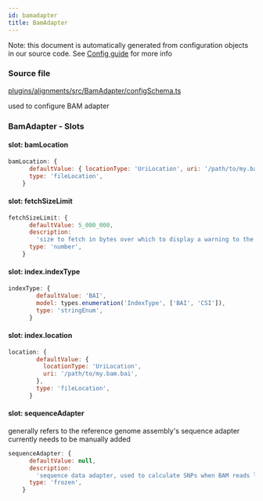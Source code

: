 ```yaml
---
id: bamadapter
title: BamAdapter
---
```


Note: this document is automatically generated from configuration objects in our
source code. See [Config guide](/docs/config_guide) for more info

### Source file

[plugins/alignments/src/BamAdapter/configSchema.ts](https://github.com/GMOD/jbrowse-components/blob/main/plugins/alignments/src/BamAdapter/configSchema.ts)

used to configure BAM adapter

### BamAdapter - Slots

#### slot: bamLocation

```js
bamLocation: {
      defaultValue: { locationType: 'UriLocation', uri: '/path/to/my.bam' },
      type: 'fileLocation',
    }
```

#### slot: fetchSizeLimit

```js
fetchSizeLimit: {
      defaultValue: 5_000_000,
      description:
        'size to fetch in bytes over which to display a warning to the user that too much data will be fetched',
      type: 'number',
    }
```

#### slot: index.indexType

```js
indexType: {
        defaultValue: 'BAI',
        model: types.enumeration('IndexType', ['BAI', 'CSI']),
        type: 'stringEnum',
      }
```

#### slot: index.location

```js
location: {
        defaultValue: {
          locationType: 'UriLocation',
          uri: '/path/to/my.bam.bai',
        },
        type: 'fileLocation',
      }
```

#### slot: sequenceAdapter

generally refers to the reference genome assembly's sequence adapter currently
needs to be manually added

```js
sequenceAdapter: {
      defaultValue: null,
      description:
        'sequence data adapter, used to calculate SNPs when BAM reads lacking MD tags',
      type: 'frozen',
    }
```
